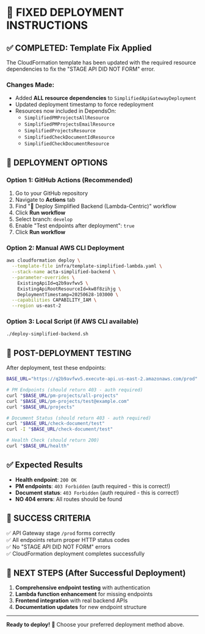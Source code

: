 # 🚀 FIXED DEPLOYMENT INSTRUCTIONS

## ✅ COMPLETED: Template Fix Applied

The CloudFormation template has been updated with the required resource dependencies to fix the "STAGE API DID NOT FORM" error.

### Changes Made:

- Added **ALL resource dependencies** to `SimplifiedApiGatewayDeployment`
- Updated deployment timestamp to force redeployment
- Resources now included in DependsOn:
  - `SimplifiedPMProjectsAllResource`
  - `SimplifiedPMProjectsEmailResource`
  - `SimplifiedProjectsResource`
  - `SimplifiedCheckDocumentIdResource`
  - `SimplifiedCheckDocumentResource`

## 🎯 DEPLOYMENT OPTIONS

### Option 1: GitHub Actions (Recommended)

1. Go to your GitHub repository
2. Navigate to **Actions** tab
3. Find "🎯 Deploy Simplified Backend (Lambda-Centric)" workflow
4. Click **Run workflow**
5. Select branch: `develop`
6. Enable "Test endpoints after deployment": `true`
7. Click **Run workflow**

### Option 2: Manual AWS CLI Deployment

```bash
aws cloudformation deploy \
  --template-file infra/template-simplified-lambda.yaml \
  --stack-name acta-simplified-backend \
  --parameter-overrides \
    ExistingApiId=q2b9avfwv5 \
    ExistingApiRootResourceId=kw8f8zihjg \
    DeploymentTimestamp=20250628-103000 \
  --capabilities CAPABILITY_IAM \
  --region us-east-2
```

### Option 3: Local Script (if AWS CLI available)

```bash
./deploy-simplified-backend.sh
```

## 🧪 POST-DEPLOYMENT TESTING

After deployment, test these endpoints:

```bash
BASE_URL="https://q2b9avfwv5.execute-api.us-east-2.amazonaws.com/prod"

# PM Endpoints (should return 403 - auth required)
curl "$BASE_URL/pm-projects/all-projects"
curl "$BASE_URL/pm-projects/test@example.com"
curl "$BASE_URL/projects"

# Document Status (should return 403 - auth required)
curl "$BASE_URL/check-document/test"
curl -I "$BASE_URL/check-document/test"

# Health Check (should return 200)
curl "$BASE_URL/health"
```

## ✅ Expected Results

- **Health endpoint**: `200 OK`
- **PM endpoints**: `403 Forbidden` (auth required - this is correct!)
- **Document status**: `403 Forbidden` (auth required - this is correct!)
- **NO 404 errors**: All routes should be found

## 🎉 SUCCESS CRITERIA

✅ API Gateway stage `/prod` forms correctly  
✅ All endpoints return proper HTTP status codes  
✅ No "STAGE API DID NOT FORM" errors  
✅ CloudFormation deployment completes successfully

## 🔄 NEXT STEPS (After Successful Deployment)

1. **Comprehensive endpoint testing** with authentication
2. **Lambda function enhancement** for missing endpoints
3. **Frontend integration** with real backend APIs
4. **Documentation updates** for new endpoint structure

---

**Ready to deploy!** 🚀 Choose your preferred deployment method above.
